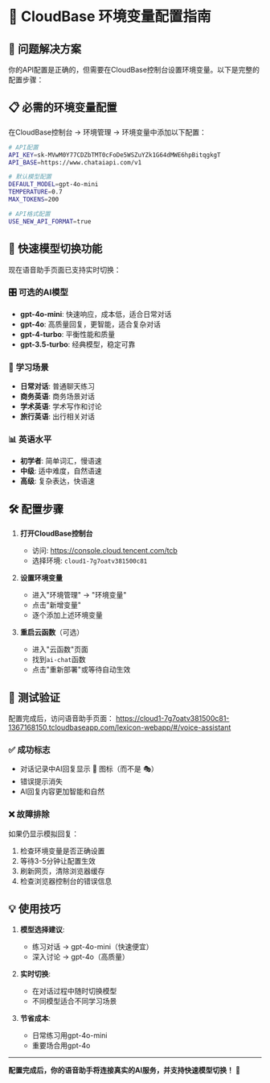# 🔧 CloudBase 环境变量配置指南

## 🎯 **问题解决方案**

你的API配置是正确的，但需要在CloudBase控制台设置环境变量。以下是完整的配置步骤：

## 📋 **必需的环境变量配置**

在CloudBase控制台 → 环境管理 → 环境变量中添加以下配置：

```bash
# API配置
API_KEY=sk-MVwM0Y77CDZbTMT0cFoDe5WSZuYZk1G64dMWE6hpBitqgkgT
API_BASE=https://www.chataiapi.com/v1

# 默认模型配置
DEFAULT_MODEL=gpt-4o-mini
TEMPERATURE=0.7
MAX_TOKENS=200

# API格式配置
USE_NEW_API_FORMAT=true
```

## 🚀 **快速模型切换功能**

现在语音助手页面已支持实时切换：

### 🎛️ **可选的AI模型**
- **gpt-4o-mini**: 快速响应，成本低，适合日常对话
- **gpt-4o**: 高质量回复，更智能，适合复杂对话
- **gpt-4-turbo**: 平衡性能和质量
- **gpt-3.5-turbo**: 经典模型，稳定可靠

### 🎯 **学习场景**
- **日常对话**: 普通聊天练习
- **商务英语**: 商务场景对话
- **学术英语**: 学术写作和讨论
- **旅行英语**: 出行相关对话

### 📊 **英语水平**
- **初学者**: 简单词汇，慢语速
- **中级**: 适中难度，自然语速
- **高级**: 复杂表达，快语速

## 🛠️ **配置步骤**

1. **打开CloudBase控制台**
   - 访问: https://console.cloud.tencent.com/tcb
   - 选择环境: `cloud1-7g7oatv381500c81`

2. **设置环境变量**
   - 进入"环境管理" → "环境变量"
   - 点击"新增变量"
   - 逐个添加上述环境变量

3. **重启云函数**（可选）
   - 进入"云函数"页面
   - 找到`ai-chat`函数
   - 点击"重新部署"或等待自动生效

## 🧪 **测试验证**

配置完成后，访问语音助手页面：
https://cloud1-7g7oatv381500c81-1367168150.tcloudbaseapp.com/lexicon-webapp/#/voice-assistant

### ✅ **成功标志**
- 对话记录中AI回复显示 🤖 图标（而不是 🎭）
- 错误提示消失
- AI回复内容更加智能和自然

### ❌ **故障排除**
如果仍显示模拟回复：
1. 检查环境变量是否正确设置
2. 等待3-5分钟让配置生效
3. 刷新网页，清除浏览器缓存
4. 检查浏览器控制台的错误信息

## 💡 **使用技巧**

1. **模型选择建议**:
   - 练习对话 → gpt-4o-mini（快速便宜）
   - 深入讨论 → gpt-4o（高质量）

2. **实时切换**:
   - 在对话过程中随时切换模型
   - 不同模型适合不同学习场景

3. **节省成本**:
   - 日常练习用gpt-4o-mini
   - 重要场合用gpt-4o

---

**配置完成后，你的语音助手将连接真实的AI服务，并支持快速模型切换！** 🎉